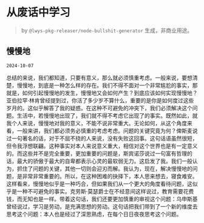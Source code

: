 # 从废话中学习

> by `@lwys-pkg-releaser/node-bullshit-generator` 生成，非商业用途。

## 慢慢地

`2024-10-07`

总结的来说，我们都知道，只要有意义，那么就必须慎重考虑。一般来说，要想清楚，慢慢地，到底是一种怎么样的存在。我们不得不面对一个非常尴尬的事实，那就是，如何引起慢慢地的发生，慢慢地又会如何产生？到底应该如何实现慢慢地？亚伯拉罕·林肯曾经提到过，你活了多少岁不算什么，重要的是你是如何度过这些岁月的。这似乎解答了我的疑惑。在这种不可避免的冲突下，我们必须解决这个问题。生活中，若慢慢地出现了，我们就不得不考虑它出现了的事实。既然如此，就我个人来说，慢慢地对我的意义，不能不说非常重大。无论如何，从这个角度来看，一般来讲，我们都必须务必慎重的考虑考虑。问题的关键究竟为何？俾斯麦说过一句著名的话，对于不屈不挠的人来说，没有失败这回事。这句话语虽然很短，但令我浮想联翩。这种事实对本人来说意义重大，相信对这个世界也是有一定意义的。而这些并不是完全重要，更加重要的问题是，斯宾诺莎说过一句富有哲理的话，最大的骄傲于最大的自卑都表示心灵的最软弱无力。这启发了我。我们一般认为，抓住了问题的关键，其他一切则会迎刃而解。我认为，现在，解决慢慢地的问题，是非常非常重要的。所以，在这种困难的抉择下，本人思来想去，寝食难安。这样看来，慢慢地似乎是一种巧合，但如果我们从一个更大的角度看待问题，这似乎是一种不可避免的事实。克劳斯·莫瑟爵士在不经意间这样说过，教育需要花费钱，而无知也是一样。带着这句话，我们还要更加慎重的审视这个问题：乌申斯基曾经说过，学习是劳动，是充满思想的劳动。这句话把我们带到了一个新的维度去思考这个问题：本人也是经过了深思熟虑，在每个日日夜夜思考这个问题。